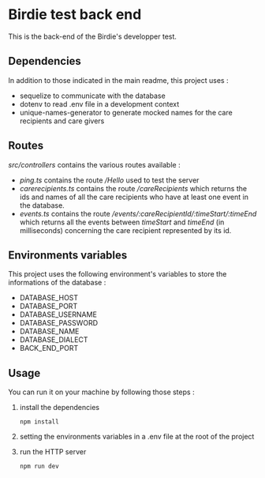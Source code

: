 # Birdie test back end

This is the back-end of the Birdie's developper test.

## Dependencies

In addition to those indicated in the main readme, this project uses :
- sequelize to communicate with the database
- dotenv to read .env file in a development context
- unique-names-generator to generate mocked names for the care recipients and care givers

## Routes

*src/controllers* contains the various routes available : 
 - *ping.ts* contains the route */Hello* used to test the server
 - *carerecipients.ts* contains the route */careRecipients* which returns the ids and names of all the care recipients who have at least one event in the database.
 - *events.ts* contains the route */events/:careRecipientId/:timeStart/:timeEnd* which returns all the events between *timeStart* and *timeEnd* (in milliseconds) concerning the care recipient represented by its id.

## Environments variables

This project uses the following environment's variables to store the informations of the database : 
 - DATABASE_HOST
 - DATABASE_PORT
 - DATABASE_USERNAME
 - DATABASE_PASSWORD
 - DATABASE_NAME
 - DATABASE_DIALECT
 - BACK_END_PORT

## Usage

You can run it on your machine by following those steps : 

1. install the dependencies
	```
	npm install
	```
	
2. setting the environments variables in a .env file at the root of the project

3. run the HTTP server
	```
	npm run dev
	```